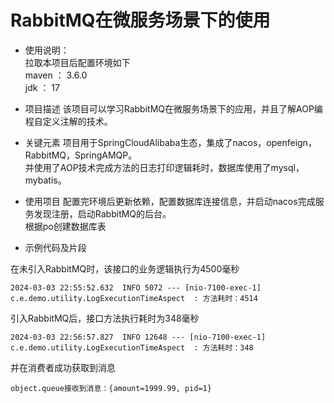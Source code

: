 # RabbitMQ在微服务场景下的使用

- 使用说明：    
拉取本项目后配置环境如下    
maven ： 3.6.0   
jdk ： 17

- 项目描述
该项目可以学习RabbitMQ在微服务场景下的应用，并且了解AOP编程自定义注解的技术。

- 关键元素
项目用于SpringCloudAlibaba生态，集成了nacos，openfeign，RabbitMQ，SpringAMQP。       
并使用了AOP技术完成方法的日志打印逻辑耗时，数据库使用了mysql，mybatis。

- 使用项目
配置完环境后更新依赖，配置数据库连接信息，并启动nacos完成服务发现注册，启动RabbitMQ的后台。     
根据po创建数据库表



- 示例代码及片段

在未引入RabbitMQ时，该接口的业务逻辑执行为4500毫秒
```
2024-03-03 22:55:52.632  INFO 5072 --- [nio-7100-exec-1] c.e.demo.utility.LogExecutionTimeAspect  : 方法耗时：4514
```
引入RabbitMQ后，接口方法执行耗时为348毫秒
```
2024-03-03 22:56:57.827  INFO 12648 --- [nio-7100-exec-1] c.e.demo.utility.LogExecutionTimeAspect  : 方法耗时：348
```


并在消费者成功获取到消息
```
object.queue接收到消息：{amount=1999.99, pid=1}
```